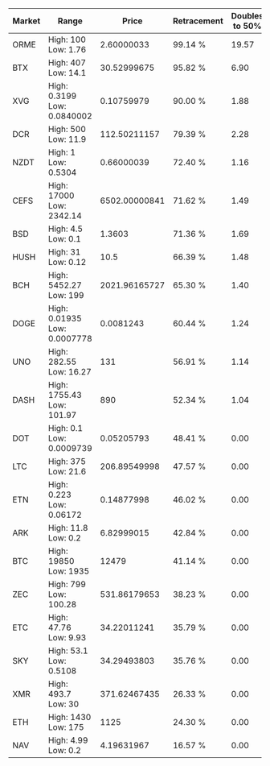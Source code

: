 | Market | Range | Price| Retracement | Doubles to 50% |
| --- | --- | --- | --- | --- |
| ORME | High: 100<br />Low: 1.76 | 2.60000033 | 99.14 % | 19.57 |
| BTX | High: 407<br />Low: 14.1 | 30.52999675 | 95.82 % | 6.90 |
| XVG | High: 0.3199<br />Low: 0.0840002 | 0.10759979 | 90.00 % | 1.88 |
| DCR | High: 500<br />Low: 11.9 | 112.50211157 | 79.39 % | 2.28 |
| NZDT | High: 1<br />Low: 0.5304 | 0.66000039 | 72.40 % | 1.16 |
| CEFS | High: 17000<br />Low: 2342.14 | 6502.00000841 | 71.62 % | 1.49 |
| BSD | High: 4.5<br />Low: 0.1 | 1.3603 | 71.36 % | 1.69 |
| HUSH | High: 31<br />Low: 0.12 | 10.5 | 66.39 % | 1.48 |
| BCH | High: 5452.27<br />Low: 199 | 2021.96165727 | 65.30 % | 1.40 |
| DOGE | High: 0.01935<br />Low: 0.0007778 | 0.0081243 | 60.44 % | 1.24 |
| UNO | High: 282.55<br />Low: 16.27 | 131 | 56.91 % | 1.14 |
| DASH | High: 1755.43<br />Low: 101.97 | 890 | 52.34 % | 1.04 |
| DOT | High: 0.1<br />Low: 0.0009739 | 0.05205793 | 48.41 % | 0.00 |
| LTC | High: 375<br />Low: 21.6 | 206.89549998 | 47.57 % | 0.00 |
| ETN | High: 0.223<br />Low: 0.06172 | 0.14877998 | 46.02 % | 0.00 |
| ARK | High: 11.8<br />Low: 0.2 | 6.82999015 | 42.84 % | 0.00 |
| BTC | High: 19850<br />Low: 1935 | 12479 | 41.14 % | 0.00 |
| ZEC | High: 799<br />Low: 100.28 | 531.86179653 | 38.23 % | 0.00 |
| ETC | High: 47.76<br />Low: 9.93 | 34.22011241 | 35.79 % | 0.00 |
| SKY | High: 53.1<br />Low: 0.5108 | 34.29493803 | 35.76 % | 0.00 |
| XMR | High: 493.7<br />Low: 30 | 371.62467435 | 26.33 % | 0.00 |
| ETH | High: 1430<br />Low: 175 | 1125 | 24.30 % | 0.00 |
| NAV | High: 4.99<br />Low: 0.2 | 4.19631967 | 16.57 % | 0.00 |
